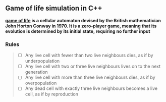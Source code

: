 ## Game of life simulation in C++

**[game of life](https://en.wikipedia.org/wiki/Conway%27s_Game_of_Life) is a 
cellular automaton devised by the British mathematician John Horton Conway in 1970. It is a zero-player game, meaning that its evolution is determined by its initial state, requiring no further input**

### Rules

> * [ ] Any live cell with fewer than two live neighbours dies, as if by underpopulation
> * [ ] Any live cell with two or three live neighbours lives on to the next generation
> * [ ] Any live cell with more than three live neighbours dies, as if by overpopulation
> * [ ] Any dead cell with exactly three live neighbours becomes a live cell, as if by reproduction

